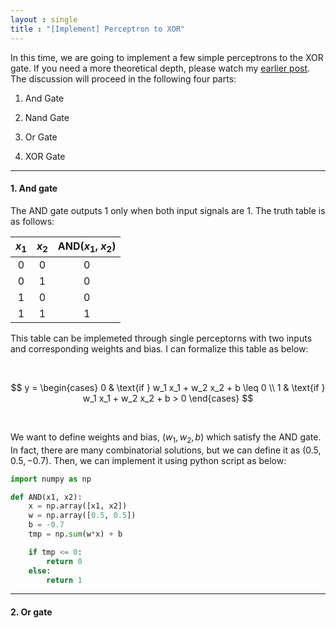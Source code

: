 ```yaml
---
layout : single
title : "[Implement] Perceptron to XOR"
---
```


In this time, we are going to implement a few simple perceptrons to the XOR gate. If you need a more theoretical depth, please watch my [earlier post](https://isopink.github.io/Neural-Network/). The discussion will proceed in the following four parts: 

1. And Gate 

2. Nand Gate

3. Or Gate 

4. XOR Gate 

--- 

#### 1. And gate 

The AND gate outputs $1$ only when both input signals are $1$. The truth table is as follows:

| $x_1$ | $x_2$ | AND($x_1$, $x_2$) |
|:----:|:----:|:-------------:|
|  0 |  0 |      0      |
|  0 |  1 |      0      |
|  1 |  0 |      0      |
|  1 |  1 |      1      |

This table can be implemeted through single perceptorns with two inputs and corresponding weights and bias. I can formalize this table as below: 

<br>

$$
y = \begin{cases}
0 & \text{if } w_1 x_1 + w_2 x_2 + b \leq 0 \\
1 & \text{if } w_1 x_1 + w_2 x_2 + b > 0
\end{cases}
$$

<br>

We want to define weights and bias, $(w_1, w_2, b)$ which satisfy the AND gate. In fact, there are many combinatorial solutions, but we can define it as $(0.5, 0.5, -0.7)$. Then, we can implement it using python script as below: 

```python
import numpy as np

def AND(x1, x2):
    x = np.array([x1, x2])
    w = np.array([0.5, 0.5])
    b = -0.7
    tmp = np.sum(w*x) + b

    if tmp <= 0:
        return 0
    else:
        return 1
```

--- 

#### 2. Or gate
